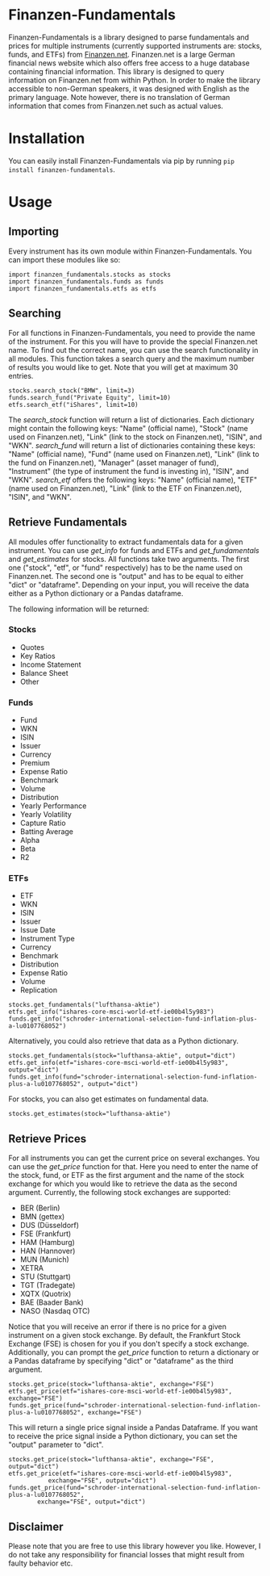 # Finanzen-Fundamentals
Finanzen-Fundamentals is a library designed to parse fundamentals and prices for multiple instruments (currently supported instruments are: stocks, funds, and ETFs) from [Finanzen.net](https://www.finanzen.net/). Finanzen.net is a large German financial news website which also offers free access to a huge database containing financial information. This library is designed to query information on Finanzen.net from within Python. In order to make the library accessible to non-German speakers, it was designed with English as the primary language. Note however, there is no translation of German information that comes from Finanzen.net such as actual values.

# Installation
You can easily install Finanzen-Fundamentals via pip by running `pip install finanzen-fundamentals`.

# Usage
## Importing
Every instrument has its own module within Finanzen-Fundamentals. You can import these modules like so:

```
import finanzen_fundamentals.stocks as stocks
import finanzen_fundamentals.funds as funds
import finanzen_fundamentals.etfs as etfs
```

## Searching
For all functions in Finanzen-Fundamentals, you need to provide the name of the instrument. For this you will have to provide the special Finanzen.net name. To find out the correct name, you can use the search functionality in all modules. This function takes a search query and the maximum number of results you would like to get. Note that you will get at maximum 30 entries.

```
stocks.search_stock("BMW", limit=3)
funds.search_fund("Private Equity", limit=10)
etfs.search_etf("iShares", limit=10)
```

The *search_stock* function will return a list of dictionaries. Each dictionary might contain the following keys: "Name" (official name), "Stock" (name used on Finanzen.net), "Link" (link to the stock on Finanzen.net), "ISIN", and "WKN". *search_fund* will return a list of dictionaries containing these keys: "Name" (official name), "Fund" (name used on Finanzen.net), "Link" (link to the fund on Finanzen.net), "Manager" (asset manager of fund), "Instrument" (the type of instrument the fund is investing in), "ISIN", and "WKN". *search_etf* offers the following keys: "Name" (official name), "ETF" (name used on Finanzen.net), "Link" (link to the ETF on Finanzen.net), "ISIN", and "WKN".

## Retrieve Fundamentals
All modules offer functionality to extract fundamentals data for a given instrument. You can use *get_info* for funds and ETFs and *get_fundamentals* and *get_estimates* for stocks. All functions take two arguments. The first one ("stock", "etf", or "fund" respectively) has to be the name used on Finanzen.net. The second one is "output" and has to be equal to either "dict" or "dataframe". Depending on your input, you will receive the data either as a Python dictionary or a Pandas dataframe.

The following information will be returned:

### Stocks
* Quotes
* Key Ratios
* Income Statement
* Balance Sheet
* Other

### Funds
* Fund
* WKN
* ISIN
* Issuer
* Currency
* Premium
* Expense Ratio
* Benchmark
* Volume
* Distribution
* Yearly Performance
* Yearly Volatility
* Capture Ratio
* Batting Average
* Alpha
* Beta
* R2

### ETFs
* ETF
* WKN
* ISIN
* Issuer
* Issue Date
* Instrument Type
* Currency
* Benchmark
* Distribution
* Expense Ratio
* Volume
* Replication

```
stocks.get_fundamentals("lufthansa-aktie")
etfs.get_info("ishares-core-msci-world-etf-ie00b4l5y983")
funds.get_info("schroder-international-selection-fund-inflation-plus-a-lu0107768052")
```

Alternatively, you could also retrieve that data as a Python dictionary.

```
stocks.get_fundamentals(stock="lufthansa-aktie", output="dict")
etfs.get_info(etf="ishares-core-msci-world-etf-ie00b4l5y983", output="dict")
funds.get_info(fund="schroder-international-selection-fund-inflation-plus-a-lu0107768052", output="dict")
```

For stocks, you can also get estimates on fundamental data.

```
stocks.get_estimates(stock="lufthansa-aktie")
```

## Retrieve Prices
For all instruments you can get the current price on several exchanges. You can use the *get_price* function for that. Here you need to enter the name of the stock, fund, or ETF as the first argument and the name of the stock exchange for which you would like to retrieve the data as the second argument. Currently, the following stock exchanges are supported:

* BER (Berlin)
* BMN (gettex)
* DUS (Düsseldorf)
* FSE (Frankfurt)
* HAM (Hamburg)
* HAN (Hannover)
* MUN (Munich)
* XETRA
* STU (Stuttgart)
* TGT (Tradegate)
* XQTX (Quotrix)
* BAE (Baader Bank)
* NASO (Nasdaq OTC)

Notice that you will receive an error if there is no price for a given instrument on a given stock exchange. By default, the Frankfurt Stock Exchange (FSE) is chosen for you if you don't specify a stock exchange.
Additionally, you can prompt the *get_price* function to return a dictionary or a Pandas dataframe by specifying "dict" or "dataframe" as the third argument.

```
stocks.get_price(stock="lufthansa-aktie", exchange="FSE")
etfs.get_price(etf="ishares-core-msci-world-etf-ie00b4l5y983", exchange="FSE")
funds.get_price(fund="schroder-international-selection-fund-inflation-plus-a-lu0107768052", exchange="FSE")
```

This will return a single price signal inside a Pandas Dataframe. If you want to receive the price signal inside a Python dictionary, you can set the "output" parameter to "dict".

```
stocks.get_price(stock="lufthansa-aktie", exchange="FSE", output="dict")
etfs.get_price(etf="ishares-core-msci-world-etf-ie00b4l5y983",
	       exchange="FSE", output="dict")
funds.get_price(fund="schroder-international-selection-fund-inflation-plus-a-lu0107768052",
		exchange="FSE", output="dict")
```

## Disclaimer
Please note that you are free to use this library however you like. However, I do not take any responsibility for financial losses that might result from faulty behavior etc.
